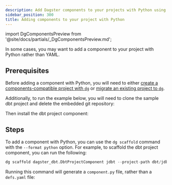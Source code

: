 ```yaml
---
description: Add Dagster components to your projects with Python using the dg scaffold command.
sidebar_position: 300
title: Adding components to your project with Python
---
```


import DgComponentsPreview from '@site/docs/partials/\_DgComponentsPreview.md';

<DgComponentsPreview />

In some cases, you may want to add a component to your project with Python rather than YAML.

## Prerequisites

Before adding a component with Python, you will need to either [create a components-compatible project with `dg`](/guides/labs/dg/creating-a-project) or [migrate an existing project to `dg`](/guides/labs/dg/incrementally-adopting-dg/migrating-project).

Additionally, to run the example below, you will need to clone the sample dbt project and delete the embedded git repository:

<CliInvocationExample path="docs_snippets/docs_snippets/guides/components/index/15-jaffle-clone.txt" />

Then install the dbt project component:

<Tabs groupId="package-manager">
  <TabItem value="uv" label="uv">
    <CliInvocationExample path="docs_snippets/docs_snippets/guides/components/index/16-uv-add-dbt.txt" />
  </TabItem>
  <TabItem value="pip" label="pip">
    <CliInvocationExample path="docs_snippets/docs_snippets/guides/components/index/16-pip-add-dbt.txt" />
  </TabItem>
</Tabs>

## Steps

To add a component with Python, you can use the `dg scaffold` command with the `--format python` option. For example, to scaffold the dbt project component, you can run the following:

```python
dg scaffold dagster_dbt.DbtProjectComponent jdbt --project-path dbt/jdbt --format python
```

Running this command will generate a `component.py` file, rather than a `defs.yaml` file:

<CliInvocationExample path="docs_snippets/docs_snippets/guides/components/python-components/tree.txt" />
